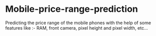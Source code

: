 # Mobile-price-range-prediction
Predicting the price range of the mobile phones with the help of some features like :- RAM, front camera, pixel height and pixel width, etc...
